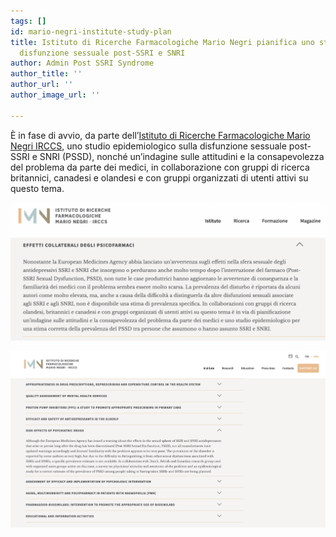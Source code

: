 ```yaml
---
tags: []
id: mario-negri-institute-study-plan
title: Istituto di Ricerche Farmacologiche Mario Negri pianifica uno studio sulla
  disfunzione sessuale post-SSRI e SNRI
author: Admin Post SSRI Syndrome
author_title: ''
author_url: ''
author_image_url: ''

---
```

È in fase di avvio, da parte dell’[Istituto di Ricerche Farmacologiche Mario Negri IRCCS](https://www.marionegri.it/), uno studio epidemiologico sulla disfunzione sessuale post-SSRI e SNRI (PSSD), nonché un’indagine sulle attitudini e la consapevolezza del problema da parte dei medici, in collaborazione con gruppi di ricerca britannici, canadesi e olandesi e con gruppi organizzati di utenti attivi su questo tema.

![](/img/schermata-2020-12-05-alle-08-04-43-1024x450.png)

![](/img/schermata-2021-08-29-alle-13-39-23.png)